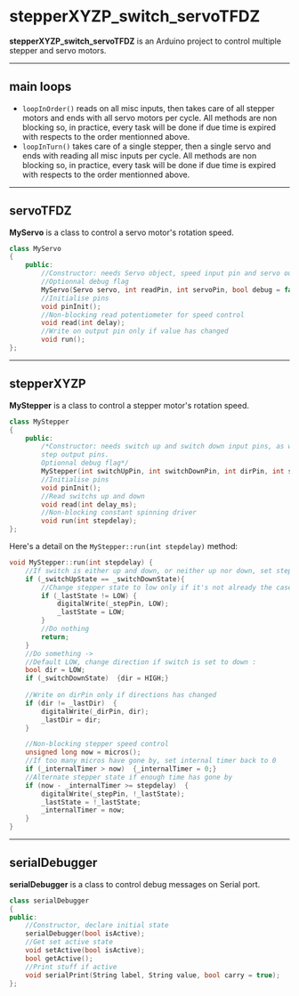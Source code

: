 # stepperXYZP_switch_servoTFDZ

**stepperXYZP_switch_servoTFDZ** is an Arduino project to control multiple stepper and servo motors.

---
## main loops
- ```loopInOrder()``` reads on all misc inputs, then takes care of all stepper motors and ends with all servo motors per cycle. All methods are non blocking so, in practice, every task will be done if due time is expired with respects to the order mentionned above.
- ```loopInTurn()``` takes care of a single stepper, then a single servo and ends with reading all misc inputs per cycle. All methods are non blocking so, in practice, every task will be done if due time is expired with respects to the order mentionned above.
---
## servoTFDZ 

**MyServo** is a class to control a servo motor's rotation speed.
```c++
class MyServo
{
    public:
        //Constructor: needs Servo object, speed input pin and servo output pin
        //Optionnal debug flag
        MyServo(Servo servo, int readPin, int servoPin, bool debug = false);
        //Initialise pins
        void pinInit();
        //Non-blocking read potentiometer for speed control
        void read(int delay);
        //Write on output pin only if value has changed
        void run();
};

```

---

## stepperXYZP

**MyStepper** is a class to control a stepper motor's rotation speed.
```c++
class MyStepper
{
    public:
        /*Constructor: needs switch up and switch down input pins, as well as the stepper's direction and
        step output pins.
        Optionnal debug flag*/
        MyStepper(int switchUpPin, int switchDownPin, int dirPin, int stepPin, bool debug = false);
        //Initialise pins
        void pinInit();
        //Read switchs up and down
        void read(int delay_ms);
        //Non-blocking constant spinning driver
        void run(int stepdelay);
};
```
Here's a detail on the ```MyStepper::run(int stepdelay)``` method:
```c++
void MyStepper::run(int stepdelay) {
    //If switch is either up and down, or neither up nor down, set step pin to LOW and do nothing
    if (_switchUpState == _switchDownState){
        //Change stepper state to low only if it's not already the case
        if (_lastState != LOW) {
            digitalWrite(_stepPin, LOW);
            _lastState = LOW;
        }
        //Do nothing
        return;
    }
    //Do something ->
    //Default LOW, change direction if switch is set to down :
    bool dir = LOW;
    if (_switchDownState)  {dir = HIGH;}
    
    //Write on dirPin only if directions has changed
    if (dir != _lastDir)  {
        digitalWrite(_dirPin, dir);
        _lastDir = dir;
    }

    //Non-blocking stepper speed control
    unsigned long now = micros();
    //If too many micros have gone by, set internal timer back to 0
    if (_internalTimer > now)  {_internalTimer = 0;}
    //Alternate stepper state if enough time has gone by
    if (now - _internalTimer >= stepdelay)  {
        digitalWrite(_stepPin, !_lastState);
        _lastState = !_lastState;
        _internalTimer = now;
    }
}

```
---

## serialDebugger

**serialDebugger** is a class to control debug messages on Serial port.
```c++
class serialDebugger
{
public:
    //Constructor, declare initial state
    serialDebugger(bool isActive);
    //Get set active state
    void setActive(bool isActive);
    bool getActive();
    //Print stuff if active
    void serialPrint(String label, String value, bool carry = true);
};
```